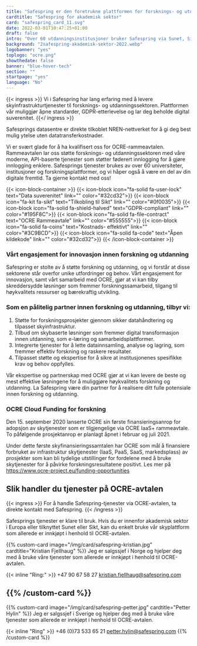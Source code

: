 ```yaml
---
title: "Safespring er den foretrukne plattformen for forsknings- og utdanningssektoren"
cardtitle: "Safespring for akademisk sektor"
card: "safespring_card_11.svg"
date: 2022-03-01T10:47:25+01:00
draft: false
intro: "Over 60 utdanningsinstitusjoner bruker Safespring via Sunet, Sikt eller direkte gjennom GÉANTs OCRE-rammeavtale."
background: "2safespring-akademisk-sektor-2022.webp"
logobanner: "yes"
toplogo: "ocre.png"
showthedate: false
banner: "blue-hover-tech"
section: ""
startpage: "yes"
language: "No"
---
```


{{< ingress >}}
Vi i Safespring har lang erfaring med å levere skyinfrastrukturtjenester til forsknings- og utdanningssektoren. Plattformen vår muliggjør åpne standarder, GDPR-etterlevelse og lar deg beholde digital suverenitet.
{{</ ingress >}}

Safesprings datasentre er direkte tilkoblet NREN-nettverket for å gi deg best mulig ytelse uten datatransferkostnader.

Vi er svært glade for å ha kvalifisert oss for OCRE-rammeavtalen. Rammeavtalen lar oss støtte forsknings- og utdanningssektoren med våre moderne, API-baserte tjenester som støtter føderert innlogging for å gjøre innlogging enklere. Safesprings tjenester brukes av over 60 universiteter, institusjoner og forskningsplattformer, og vi håper også å være en del av din digitale fremtid. Ta gjerne kontakt med oss!

{{< icon-block-container >}}
{{< icon-block icon="fa-solid fa-user-lock" text="Data suverenitet" link="" color="#32cd32">}}
{{< icon-block icon="fa-kit fa-sikt" text="Tilkobling til Sikt" link="" color="#0f0035">}}
{{< icon-block icon="fa-solid fa-shield-halved" text="GDPR-compliant" link="" color="#195F8C">}}
{{< icon-block icon="fa-solid fa-file-contract" text="OCRE Rammeavtale" link="" color="#555555">}}
{{< icon-block icon="fa-solid fa-coins" text="Kostnads- effektivt" link="" color="#3C9BCD">}}
{{< icon-block icon="fa-solid fa-code" text="Åpen kildekode" link="" color="#32cd32">}}
{{< /icon-block-container >}}

### Vårt engasjement for innovasjon innen forskning og utdanning
Safespring er stolte av å støtte forskning og utdanning, og vi forstår at disse sektorene står overfor unike utfordringer og behov. Vårt engasjement for innovasjon, samt vårt samarbeid med OCRE, gjør at vi kan tilby skreddersydde løsninger som fremmer forskningssamarbeid, tilgang til høykvalitets ressurser og bærekraftig utvikling.

### Som en pålitelig partner innen forskning og utdanning, tilbyr vi:

1. Støtte for forskningsprosjekter gjennom sikker datahåndtering og tilpasset skyinfrastruktur.
1. Tilbud om skybaserte løsninger som fremmer digital transformasjon innen utdanning, som e-læring og samarbeidsplattformer.
1. Integrerte tjenester for å lette datainnsamling, analyse og lagring, som fremmer effektiv forskning og raskere resultater.
1. Tilpasset støtte og ekspertise for å sikre at institusjonenes spesifikke krav og behov oppfylles.

Vår ekspertise og partnerskap med OCRE gjør at vi kan levere de beste og mest effektive løsningene for å muliggjøre høykvalitets forskning og utdanning. La Safespring være din partner for å realisere ditt fulle potensiale innen forskning og utdanning.

### OCRE Cloud Funding for forskning
Den 15. september 2020 lanserte OCRE sin første finansieringsanrop for adopsjon av skytjenester som er tilgjengelige via OCRE IaaS+ rammeavtale. To påfølgende prosjektanrop er planlagt åpnet i februar og juli 2021.

Under dette første skyfinansieringssamtalen har OCRE som mål å finansiere forbruket av infrastruktur skytjenester (IaaS, PaaS, SaaS, markedsplass) av prosjekter som kan bli tydelige utstillinger for fordelene med å bruke skytjenester for å påvirke forskningsresultatene positivt. Les mer på https://www.ocre-project.eu/funding-opportunities

## Slik handler du tjenester på OCRE-avtalen
{{< ingress >}}
For å handle Safespring-tjenester via OCRE-avtalen, ta direkte kontakt med Safespring.
{{< /ingress >}}

Safesprings tjenester er klare til bruk. Hvis du er innenfor akademisk sektor i Europa eller tilknyttet Sunet eller Sikt, kan du enkelt bruke vår skyplattform som allerede er innkjøpt i henhold til OCRE-avtalen.

{{% custom-card image="/img/card/safespring-kristian.jpg" cardtitle="Kristian Fjellhaug" %}}
Jeg er salgssjef i Norge og hjelper deg med å bruke våre tjenester som allerede er innkjøpt i henhold til OCRE-avtalen.

{{< inline "Ring:" >}} +47 90 67 58 27
kristian.fjellhaug@safespring.com

{{% /custom-card %}}
-
{{% custom-card image="/img/card/safespring-petter.jpg" cardtitle="Petter Hylin" %}}
Jeg er salgssjef i Sverige og hjelper deg med å bruke våre tjenester som allerede er innkjøpt i henhold til OCRE-avtalen.

{{< inline "Ring" >}} +46 (0)73 533 65 21
petter.hylin@safespring.com
{{% /custom-card %}}